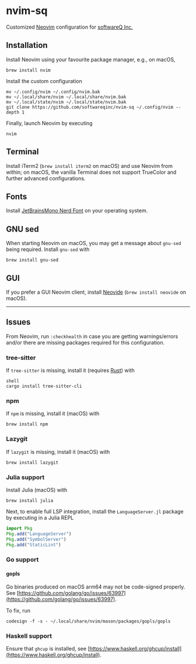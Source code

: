 # nvim-sq

Customized [Neovim](https://neovim.io/) configuration for
[softwareQ Inc.](https://www.softwareq.ca)

## Installation

Install Neovim using your favourite package manager, e.g., on macOS,

```shell
brew install nvim
```

Install the custom configuration

```shell
mv ~/.config/nvim ~/.config/nvim.bak
mv ~/.local/share/nvim ~/.local/share/nvim.bak
mv ~/.local/state/nvim ~/.local/state/nvim.bak
git clone https://github.com/softwareqinc/nvim-sq ~/.config/nvim --depth 1
```

Finally, launch Neovim by executing

```shell
nvim
```

## Terminal

Install iTerm2 (`brew install iterm2` on macOS) and use Neovim from within;
on macOS, the vanilla Terminal does not support TrueColor and further advanced
configurations.

## Fonts

Install [JetBrainsMono Nerd Font](https://www.nerdfonts.com/) on your operating
system.

## GNU sed

When starting Neovim on macOS, you may get a message about `gnu-sed` being
required. Install `gnu-sed` with

```shell
brew install gnu-sed
```

## GUI

If you prefer a GUI Neovim client, install [Neovide](https://neovide.dev/)
(`brew install neovide` on macOS).

---

## Issues

From Neovim, run `:checkhealth` in case you are getting warnings/errors
and/or there are missing packages required for this configuration.

### tree-sitter

If `tree-sitter` is missing, install it (requires
[Rust](https://www.rust-lang.org/)) with

```
shell
cargo install tree-sitter-cli
```

### npm

If `npm` is missing, install it (macOS) with

```shell
brew install npm
```

### Lazygit

If `lazygit` is missing, install it (macOS) with

```shell
brew install lazygit
```

### Julia support

Install Julia (macOS) with

```shell
brew install julia
```

Next, to enable full LSP integration, install the `LanguageServer.jl` package
by executing in a Julia REPL

```julia
import Pkg
Pkg.add("LanguageServer")
Pkg.add("SymbolServer")
Pkg.add("StaticLint")
```

### Go support

#### gopls

Go binaries produced on macOS arm64 may not be code-signed properly. See
[https://github.com/golang/go/issues/63997](https://github.com/golang/go/issues/63997).

To fix, run

```shell
codesign -f -s - ~/.local/share/nvim/mason/packages/gopls/gopls
```

### Haskell support

Ensure that `ghcup` is installed, see
[https://www.haskell.org/ghcup/install](https://www.haskell.org/ghcup/install).
